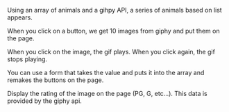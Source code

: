 
Using an array of animals and a gihpy API, a series of animals based on list appears.

When you click on a button, we get 10 images from giphy and put them on the page.

When you click on the image, the gif plays. When you click again, the gif stops playing.

You can use a form that takes the value and puts it into the array and remakes the buttons on the page.

Display the rating of the image on the page (PG, G, etc...). This data is provided by the giphy api.